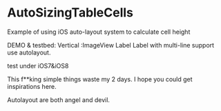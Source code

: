 AutoSizingTableCells
====================

Example of using iOS auto-layout system to calculate cell height

DEMO & testbed:
Vertical :ImageView Label Label with multi-line support use autolayout.


test under iOS7&iOS8

This f**king simple things waste my 2 days. I hope you could get inspirations here.

Autolayout are both angel and devil.
